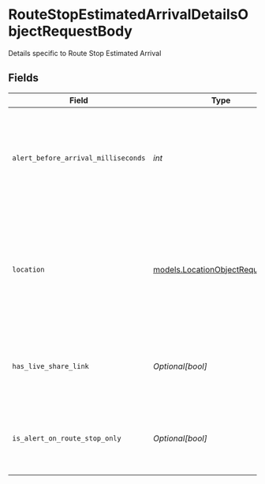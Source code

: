 # RouteStopEstimatedArrivalDetailsObjectRequestBody

Details specific to Route Stop Estimated Arrival


## Fields

| Field                                                                                                                | Type                                                                                                                 | Required                                                                                                             | Description                                                                                                          | Example                                                                                                              |
| -------------------------------------------------------------------------------------------------------------------- | -------------------------------------------------------------------------------------------------------------------- | -------------------------------------------------------------------------------------------------------------------- | -------------------------------------------------------------------------------------------------------------------- | -------------------------------------------------------------------------------------------------------------------- |
| `alert_before_arrival_milliseconds`                                                                                  | *int*                                                                                                                | :heavy_check_mark:                                                                                                   | Time threshold for when to send an alert. Sends an alert when the ETA is less than the threshold.                    | 300000                                                                                                               |
| `location`                                                                                                           | [models.LocationObjectRequestBody](../models/locationobjectrequestbody.md)                                           | :heavy_check_mark:                                                                                                   | A location. Polygon and Circle is deprecated, but may be set for old Alerts. At least one location must be selected. |                                                                                                                      |
| `has_live_share_link`                                                                                                | *Optional[bool]*                                                                                                     | :heavy_minus_sign:                                                                                                   | If true, will include a live sharing link in the alert. Defaults to false.                                           | true                                                                                                                 |
| `is_alert_on_route_stop_only`                                                                                        | *Optional[bool]*                                                                                                     | :heavy_minus_sign:                                                                                                   | If true, will only alert if the vehicle is en-route to the stop. Defaults to false.                                  | true                                                                                                                 |